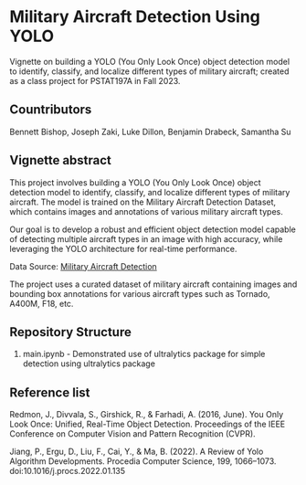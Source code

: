 # Military Aircraft Detection Using YOLO

Vignette on building a YOLO (You Only Look Once) object detection model to identify, classify, and localize different types of military aircraft; created as a class project for PSTAT197A in Fall 2023.

## Countributors

Bennett Bishop, Joseph Zaki, Luke Dillon, Benjamin Drabeck,	Samantha Su

## Vignette abstract 

This project involves building a YOLO (You Only Look Once) object detection model to identify, classify, and localize different types of military aircraft. The model is trained on the Military Aircraft Detection Dataset, which contains images and annotations of various military aircraft types.

Our goal is to develop a robust and efficient object detection model capable of detecting multiple aircraft types in an image with high accuracy, while leveraging the YOLO architecture for real-time performance.

Data Source: [Military Aircraft Detection](https://www.kaggle.com/datasets/a2015003713/militaryaircraftdetectiondataset)

The project uses a curated dataset of military aircraft containing images and bounding box annotations for various aircraft types such as Tornado, A400M, F18, etc.

## Repository Structure

1. main.ipynb - Demonstrated use of ultralytics package for simple detection using ultralytics package

## Reference list

Redmon, J., Divvala, S., Girshick, R., & Farhadi, A. (2016, June). You Only Look Once: Unified, Real-Time Object Detection. Proceedings of the IEEE Conference on Computer Vision and Pattern Recognition (CVPR).

Jiang, P., Ergu, D., Liu, F., Cai, Y., & Ma, B. (2022). A Review of Yolo Algorithm Developments. Procedia Computer Science, 199, 1066–1073. doi:10.1016/j.procs.2022.01.135

